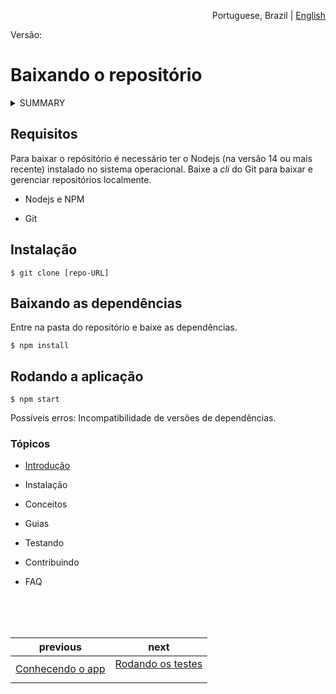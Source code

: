 <p align="right">Portuguese, Brazil | <a href="https://github.com/felipe-andersen/felipe-andersen/blob/main/404.md">English</a></p>

Versão: 

# Baixando o repositório

<details>
<summary>
SUMMARY
</summary>
  
  * Requisitos

* Instalação

* Baixando as dependências
  
</details>



## Requisitos

Para baixar o repósitório é necessário ter o Nodejs  (na versão 14 ou mais recente) instalado no sistema operacional. Baixe a <i>cli</i> do Git para baixar e gerenciar repositórios localmente. 

* Nodejs e NPM

* Git 

## Instalação

```
$ git clone [repo-URL]
```
## Baixando as dependências 

Entre na pasta do repositório e baixe as dependências.

```
$ npm install 
```


## Rodando a aplicação

```
$ npm start
```

Possíveis erros: Incompatibilidade de versões de dependências.


### Tópicos

* [Introdução](https://github.com/felipe-andersen/terramade-web/blob/master/src/docs/pt-br/introduction.md)

* Instalação

* Conceitos

* Guias 

* Testando

* Contribuindo

* FAQ



</br>
</br>
</br>

| previous                         |                               next     |
|----------------------------------|----------------------------------------|
| <a href=""> Conhecendo o app</a> | <a href=""> Rodando os testes </a></p> | 

